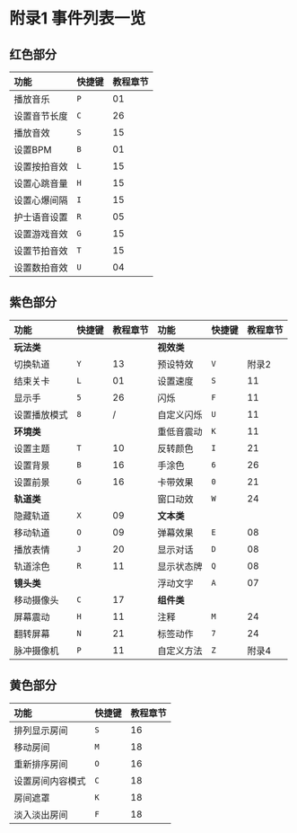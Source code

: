 # 附录1 事件列表一览

## 红色部分 <a id="1"></a>

| 功能 | 快捷键 | 教程章节 |
| :--- | :--- | :--- |
| 播放音乐 | `P` | 01 |
| 设置音节长度 | `C` | 26 |
| 播放音效 | `S` | 15 |
| 设置BPM | `B` | 01 |
| 设置按拍音效 | `L` | 15 |
| 设置心跳音量 | `H` | 15 |
| 设置心爆间隔 | `I` | 15 |
| 护士语音设置 | `R` | 05 |
| 设置游戏音效 | `G` | 15 |
| 设置节拍音效 | `T` | 15 |
| 设置数拍音效 | `U` | 04 |

## 紫色部分 <a id="2"></a>

| 功能 | 快捷键 | 教程章节 | 功能 | 快捷键 | 教程章节 |
| :--- | :--- | :--- | :--- | :--- | :--- |
| **玩法类** |   |   | **视效类** |   |   |
| 切换轨道 | `Y` | 13 | 预设特效 | `V` | 附录2 |
| 结束关卡 | `L` | 01 | 设置速度 | `S` | 11 |
| 显示手 | `5` | 26 | 闪烁 | `F` | 11 |
| 设置播放模式 | `8` |  / | 自定义闪烁 | `U` | 11 |
| **环境类** |   |   | 重低音震动 | `K` | 11 |
| 设置主题 | `T` | 10 | 反转颜色 | `I` | 21 |
| 设置背景 | `B` | 16 | 手涂色 | `6` | 26 |
| 设置前景 | `G` | 16 | 卡带效果 | `0` | 21 |
| **轨道类** |   |   | 窗口动效 | `W` | 24 |
| 隐藏轨道 | `X` | 09 | **文本类** |   |   |
| 移动轨道 | `O` | 09 | 弹幕效果 | `E` | 08 |
| 播放表情 | `J` | 20 | 显示对话 | `D` | 08 |
| 轨道涂色 | `R` | 11 | 显示状态牌 | `Q` | 08 |
| **镜头类** |   |   | 浮动文字 | `A` | 07 |
| 移动摄像头 | `C` | 17 | **组件类** |   |   |
| 屏幕震动 | `H` | 11 | 注释 | `M` | 24 |
| 翻转屏幕 | `N` | 21 | 标签动作 | `7` | 24 |
| 脉冲摄像机 | `P` | 11 | 自定义方法 | `Z` | 附录4 |

## 黄色部分 <a id="3"></a>

| 功能 | 快捷键 | 教程章节 |
| :--- | :--- | :--- |
| 排列显示房间 | `S` | 16 |
| 移动房间 | `M` | 18 |
| 重新排序房间 | `O` | 16 |
| 设置房间内容模式 | `C` | 18 |
| 房间遮罩 | `K` | 18 |
| 淡入淡出房间 | `F` | 18 |

